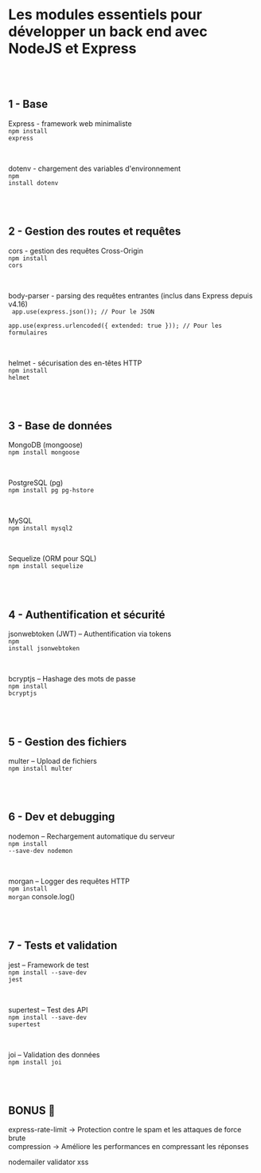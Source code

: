 # Les modules essentiels pour développer un back end avec NodeJS et Express
<br> 
<br> 

## 1 - Base
Express - framework web minimaliste <br>
<code>npm install express</code>

<br>

dotenv - chargement des variables d'environnement <br>
<code>npm install dotenv</code>

<br>
<br>

## 2 - Gestion des routes et requêtes
cors - gestion des requêtes Cross-Origin <br>
<code>npm install cors</code>

<br>

body-parser - parsing des requêtes entrantes (inclus dans Express depuis v4.16) <br>
<code>
    app.use(express.json()); // Pour le JSON <br>
    app.use(express.urlencoded({ extended: true })); // Pour les formulaires
</code>

<br>

helmet - sécurisation des en-têtes HTTP <br>
<code>npm install helmet</code>

<br>
<br>

## 3 - Base de données
MongoDB (mongoose) <br>
<code>npm install mongoose</code>

<br>

PostgreSQL (pg) <br>
<code>npm install pg pg-hstore</code>

<br>

MySQL <br>
<code>npm install mysql2</code>

<br>

Sequelize (ORM pour SQL) <br>
<code>npm install sequelize</code>

<br>
<br>

## 4 - Authentification et sécurité
jsonwebtoken (JWT) – Authentification via tokens <br>
<code>npm install jsonwebtoken</code>

<br>

bcryptjs – Hashage des mots de passe <br>
<code>npm install bcryptjs</code>

<br>
<br>

## 5 - Gestion des fichiers
multer – Upload de fichiers <br>
<code>npm install multer</code>

<br>
<br>

## 6 - Dev et debugging
nodemon – Rechargement automatique du serveur <br>
<code>npm install --save-dev nodemon</code>

<br>

morgan – Logger des requêtes HTTP <br>
<code>npm install morgan</code>
console.log()

<br>
<br>

## 7 - Tests et validation
jest – Framework de test <br>
<code>npm install --save-dev jest</code>

<br>

supertest – Test des API <br>
<code>npm install --save-dev supertest</code>

<br>

joi – Validation des données <br>
<code>npm install joi</code>

<br>
<br>

## BONUS 🚀
express-rate-limit → Protection contre le spam et les attaques de force brute <br>
compression → Améliore les performances en compressant les réponses

nodemailer
validator
xss